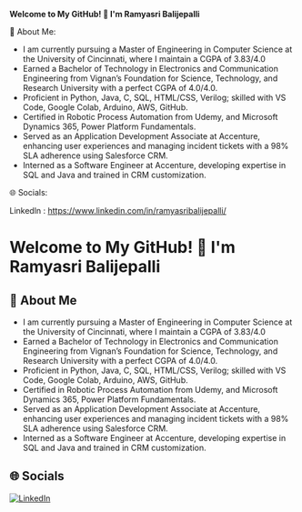 **Welcome to My GitHub! 👋 I'm Ramyasri Balijepalli**

💫 About Me:
* I am currently pursuing a Master of Engineering in Computer Science at the University of Cincinnati, where I maintain a CGPA of 3.83/4.0
* Earned a Bachelor of Technology in Electronics and Communication Engineering from Vignan’s Foundation for Science, Technology, and Research University with a perfect CGPA of 4.0/4.0.
* Proficient in Python, Java, C, SQL, HTML/CSS, Verilog; skilled with VS Code, Google Colab, Arduino, AWS, GitHub.
* Certified in Robotic Process Automation from Udemy, and Microsoft Dynamics 365, Power Platform Fundamentals.
* Served as an Application Development Associate at Accenture, enhancing user experiences and managing incident tickets with a 98% SLA adherence using Salesforce CRM.
* Interned as a Software Engineer at Accenture, developing expertise in SQL and Java and trained in CRM customization.

🌐 Socials:

  Linkedln : https://www.linkedin.com/in/ramyasribalijepalli/






  # Welcome to My GitHub! 👋 I'm Ramyasri Balijepalli

## 💫 About Me

* I am currently pursuing a Master of Engineering in Computer Science at the University of Cincinnati, where I maintain a CGPA of 3.83/4.0
* Earned a Bachelor of Technology in Electronics and Communication Engineering from Vignan’s Foundation for Science, Technology, and Research University with a perfect CGPA of 4.0/4.0.
* Proficient in Python, Java, C, SQL, HTML/CSS, Verilog; skilled with VS Code, Google Colab, Arduino, AWS, GitHub.
* Certified in Robotic Process Automation from Udemy, and Microsoft Dynamics 365, Power Platform Fundamentals.
* Served as an Application Development Associate at Accenture, enhancing user experiences and managing incident tickets with a 98% SLA adherence using Salesforce CRM.
* Interned as a Software Engineer at Accenture, developing expertise in SQL and Java and trained in CRM customization.
  
## 🌐 Socials
[![LinkedIn][1.1]][1]

[1.1]: https://img.shields.io/badge/LinkedIn-0077B5?style=flat-square&logo=linkedin&logoColor=white "LinkedIn Badge"
[1]: https://www.linkedin.com/in/ramyasribalijepalli/


